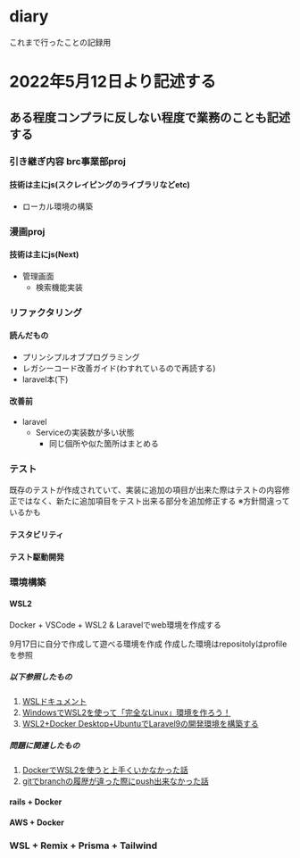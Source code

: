 # diary
これまで行ったことの記録用



# 2022年5月12日より記述する

## ある程度コンプラに反しない程度で業務のことも記述する

### 引き継ぎ内容 brc事業部proj
#### 技術は主にjs(スクレイピングのライブラリなどetc)
 - ローカル環境の構築

### 漫画proj
#### 技術は主にjs(Next)
 - 管理画面
   - 検索機能実装

### リファクタリング
#### 読んだもの
 - プリンシプルオブプログラミング
  - レガシーコード改善ガイド(わすれているので再読する)
 - laravel本(下)
#### 改善前
 - laravel
   - Serviceの実装数が多い状態
     - 同じ個所や似た箇所はまとめる

### テスト
既存のテストが作成されていて、実装に追加の項目が出来た際はテストの内容修正ではなく、新たに追加項目をテスト出来る部分を追加修正する
※方針間違っているかも

#### テスタビリティ
#### テスト駆動開発

### 環境構築
#### WSL2
Docker + VSCode + WSL2 & Laravelでweb環境を作成する

9月17日に自分で作成して遊べる環境を作成
作成した環境はrepositolyはprofileを参照

##### 以下参照したもの

1. [WSLドキュメント](https://docs.microsoft.com/ja-jp/windows/wsl/install)
2. [WindowsでWSL2を使って「完全なLinux」環境を作ろう！](https://www.kagoya.jp/howto/it-glossary/develop/wsl2_linux/)
3. [WSL2+Docker Desktop+UbuntuでLaravel9の開発環境を構築する](https://www.inet-solutions.jp/technology/laravel_sail/)

##### 問題に関連したもの

1. [DockerでWSL2を使うと上手くいかなかった話](https://laraweb.net/environment/9462/)
2. [gitでbranchの履歴が違った際にpush出来なかった話](https://qiita.com/mikumikumikumiku/items/3353018c72a1bf306f21)
#### rails + Docker

#### AWS + Docker

### WSL + Remix + Prisma + Tailwind
